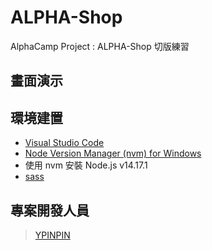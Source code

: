 # ALPHA-Shop

AlphaCamp Project : ALPHA-Shop 切版練習

## 畫面演示

## 環境建置

- [Visual Studio Code](https://code.visualstudio.com/)
- [Node Version Manager (nvm) for Windows](https://github.com/coreybutler/nvm-windows/releases)
- 使用 nvm 安裝 Node.js v14.17.1
- [sass](https://www.npmjs.com/package/sass)

## 專案開發人員

> [YPINPIN](https://github.com/YPINPIN)
